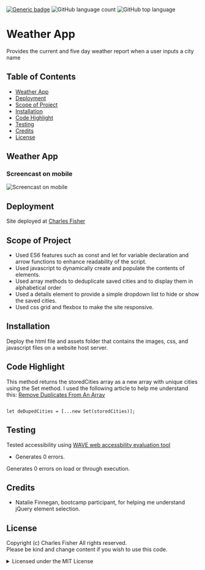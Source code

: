 [![Generic badge](https://img.shields.io/badge/license-MIT-<COLOR>.svg)](#license)
![GitHub language count](https://img.shields.io/github/languages/count/cdfishe1/weather-app)
![GitHub top language](https://img.shields.io/github/languages/top/cdfishe1/weather-app)

# Weather App

Provides the current and five day weather report when a user inputs a city name

## Table of Contents
* [Weather App](#javascript-quiz-screencast)
* [Deployment](#deployment)
* [Scope of Project](#scope-of-project)
* [Installation](#installation)
* [Code Highlight](#code-highlight)
* [Testing](#testing)
* [Credits](#credits)
* [License](#license)

## Weather App

### Screencast on mobile
![Screencast on mobile](assets/images/demo.gif)


## Deployment

Site deployed at [Charles Fisher](https://cdfishe1.github.io/weather-app/)

## Scope of Project

* Used ES6 features such as const and let for variable declaration and arrow functions to enhance readability of the script.
* Used javascript to dynamically create and populate the contents of elements.
* Used array methods to deduplicate saved cities and to display them in alphabetical order
* Used a details element to provide a simple dropdown list to hide or show the saved cities.
* Used css grid and flexbox to make the site responsive.



## Installation

Deploy the html file and assets folder that contains the images, css, and javascript files on a website host server.

## Code Highlight
This method returns the storedCities array as a new array with unique cities using the Set method.
I used the following article to help me understand this: [Remove Duplicates From An Array](https://www.javascripttutorial.net/array/javascript-remove-duplicates-from-array/)

```

let deDupedCities = [...new Set(storedCities)];

```

## Testing

Tested accessibility using [WAVE web accessbility evaluation tool](https://wave.webaim.org/report#/https://cdfishe1.github.io/weather-app/)

* Generates 0 errors.

Generates 0 errors on load or through execution.

## Credits

* Natalie Finnegan, bootcamp participant, for helping me understand jQuery element selection.

## License

Copyright (c) Charles Fisher All rights reserved.<br>
Please be kind and change content if you wish to use this code.

<details><summary>Licensed under the MIT License</summary>

Copyright (c) 2021 - present | Charles Fisher

<blockquote>
Permission is hereby granted, free of charge, to any person obtaining a copy
of this software and associated documentation files (the "Software"), to deal
in the Software without restriction, including without limitation the rights
to use, copy, modify, merge, publish, distribute, sublicense, and/or sell
copies of the Software, and to permit persons to whom the Software is
furnished to do so, subject to the following conditions:

The above copyright notice and this permission notice shall be included in all
copies or substantial portions of the Software.

THE SOFTWARE IS PROVIDED "AS IS", WITHOUT WARRANTY OF ANY KIND, EXPRESS OR
IMPLIED, INCLUDING BUT NOT LIMITED TO THE WARRANTIES OF MERCHANTABILITY,
FITNESS FOR A PARTICULAR PURPOSE AND NONINFRINGEMENT. IN NO EVENT SHALL THE
AUTHORS OR COPYRIGHT HOLDERS BE LIABLE FOR ANY CLAIM, DAMAGES OR OTHER
LIABILITY, WHETHER IN AN ACTION OF CONTRACT, TORT OR OTHERWISE, ARISING FROM,
OUT OF OR IN CONNECTION WITH THE SOFTWARE OR THE USE OR OTHER DEALINGS IN THE
SOFTWARE.
</blockquote>
</details>



